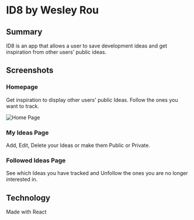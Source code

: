
# ID8 by Wesley Rou

## Summary

ID8 is an app that allows a user to save development ideas and get inspiration from other users' public ideas.

## Screenshots

### Homepage

Get inspiration to display other users' public Ideas. Follow the ones you want to track.

![Home Page](/screenshots/homepage "HomePage")



### My Ideas Page

Add, Edit, Delete your Ideas or make them Public or Private.

### Followed Ideas Page

See which Ideas you have tracked and Unfollow the ones you are no longer interested in.

## Technology

Made with React